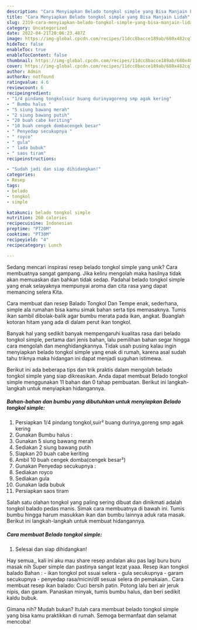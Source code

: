 ```yaml
---
description: "Cara Menyiapkan Belado tongkol simple yang Bisa Manjain Lidah"
title: "Cara Menyiapkan Belado tongkol simple yang Bisa Manjain Lidah"
slug: 2319-cara-menyiapkan-belado-tongkol-simple-yang-bisa-manjain-lidah
category: Uncategorized
date: 2022-04-21T20:06:23.407Z
image: https://img-global.cpcdn.com/recipes/11dcc8bacce189ab/680x482cq70/belado-tongkol-simple-foto-resep-utama.jpg
hideToc: false
enableToc: true
enableTocContent: false
thumbnail: https://img-global.cpcdn.com/recipes/11dcc8bacce189ab/680x482cq70/belado-tongkol-simple-foto-resep-utama.jpg
cover: https://img-global.cpcdn.com/recipes/11dcc8bacce189ab/680x482cq70/belado-tongkol-simple-foto-resep-utama.jpg
author: Admin
authorAv: notfound
ratingvalue: 4.6
reviewcount: 6
recipeingredient:
- "1/4 pindang tongkolsuir buang durinyagoreng smp agak kering"
- " Bumbu halus "
- "5 siung bawang merah"
- "2 siung bawang putih"
- "20 buah cabe keriting"
- "10 buah cengek dombacengek besar"
- " Penyedap secukupnya "
- " royco"
- " gula"
- " lada bubuk"
- " saos tiram"
recipeinstructions:

- "Sudah jadi dan siap dihidangkan!"
categories:
- Resep
tags:
- belado
- tongkol
- simple

katakunci: belado tongkol simple 
nutrition: 260 calories
recipecuisine: Indonesian
preptime: "PT20M"
cooktime: "PT30M"
recipeyield: "4"
recipecategory: Lunch

---
```





Sedang mencari inspirasi resep belado tongkol simple yang unik? Cara membuatnya sangat gampang. Jika keliru mengolah maka hasilnya tidak akan memuaskan dan bahkan tidak sedap. Padahal belado tongkol simple yang enak selayaknya mempunyai aroma dan cita rasa yang dapat memancing selera Kita.





Cara membuat dan resep Balado Tongkol Dan Tempe enak, sederhana, simple ala rumahan bisa kamu simak bahan serta tips memasaknya. Tumis ikan sambil dibolak-balik agar bumbu merata pada ikan, angkat. Buanglah kotoran hitam yang ada di dalam perut ikan tongkol.

Banyak hal yang sedikit banyak mempengaruhi kualitas rasa dari belado tongkol simple, pertama dari jenis bahan, lalu pemilihan bahan segar hingga cara mengolah dan menghidangkannya. Tidak usah pusing kalau ingin menyiapkan belado tongkol simple yang enak di rumah, karena asal sudah tahu triknya maka hidangan ini dapat menjadi suguhan istimewa.






Berikut ini ada beberapa tips dan trik praktis dalam mengolah belado tongkol simple yang siap dikreasikan. Anda dapat membuat Belado tongkol simple menggunakan 11 bahan dan 0 tahap pembuatan. Berikut ini langkah-langkah untuk menyiapkan hidangannya.

<!--inarticleads1-->

##### Bahan-bahan dan bumbu yang dibutuhkan untuk menyiapkan Belado tongkol simple:

1. Persiapkan 1/4 pindang tongkol,suir² buang durinya,goreng smp agak kering
1. Gunakan  Bumbu halus :
1. Gunakan 5 siung bawang merah
1. Sediakan 2 siung bawang putih
1. Siapkan 20 buah cabe keriting
1. Ambil 10 buah cengek domba(cengek besar²)
1. Gunakan  Penyedap secukupnya :
1. Sediakan  royco
1. Sediakan  gula
1. Gunakan  lada bubuk
1. Persiapkan  saos tiram


Salah satu olahan tongkol yang paling sering dibuat dan dinikmati adalah tongkol balado pedas manis. Simak cara membuatnya di bawah ini. Tumis bumbu hingga harum masukkan ikan dan bumbu lainnya aduk rata masak. Berikut ini langkah-langkah untuk membuat hidangannya. 

<!--inarticleads2-->

##### Cara membuat Belado tongkol simple:


1. Selesai dan siap dihidangkan!

Hay semua,, kali ini aku mau share resep andalan aku pas lagi buru buru masak nih Super simple dan pastinya sangat lezat yaaa. Resep ikan tongkol balado Bahan : - ikan tongkol pot ssuai selera - gula secukupnya - garam secukupnya - penyedap rasa/micin/dll sesuai selera dn pemakaian.. Cara membuat resep ikan balado: Cuci bersih patin. Potong lalu beri air jeruk nipis, dan garam. Panaskan minyak, tumis bumbu halus, dan beri sedikit kaldu bubuk. 

Gimana nih? Mudah bukan? Itulah cara membuat belado tongkol simple yang bisa kamu praktikkan di rumah. Semoga bermanfaat dan selamat mencoba!

